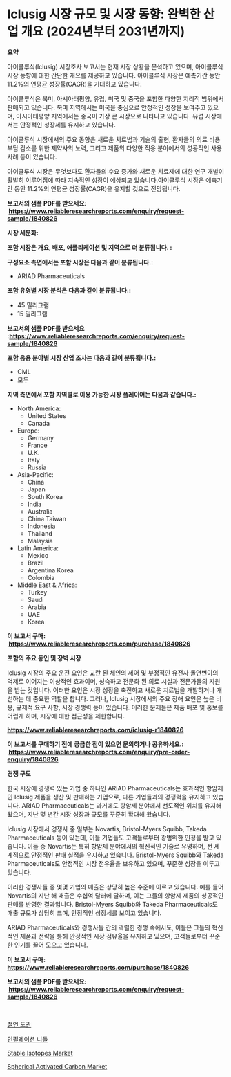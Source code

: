 <p><h1>Iclusig 시장 규모 및 시장 동향: 완벽한 산업 개요 (2024년부터 2031년까지)</h1></p><p><strong>요약</strong></p>
<p><p>아이클루식(Iclusig) 시장조사 보고서는 현재 시장 상황을 분석하고 있으며, 아이클루식 시장 동향에 대한 간단한 개요를 제공하고 있습니다. 아이클루식 시장은 예측기간 동안 11.2%의 연평균 성장률(CAGR)을 기대하고 있습니다.</p><p>아이클루식은 북미, 아시아태평양, 유럽, 미국 및 중국을 포함한 다양한 지리적 범위에서 판매되고 있습니다. 북미 지역에서는 미국을 중심으로 안정적인 성장을 보여주고 있으며, 아시아태평양 지역에서는 중국이 가장 큰 시장으로 나타나고 있습니다. 유럽 시장에서는 안정적인 성장세를 유지하고 있습니다.</p><p>아이클루식 시장에서의 주요 동향은 새로운 치료법과 기술의 출현, 환자들의 의료 비용 부담 감소를 위한 제약사의 노력, 그리고 제품의 다양한 적용 분야에서의 성공적인 사용 사례 등이 있습니다.</p><p>아이클루식 시장은 무엇보다도 환자들의 수요 증가와 새로운 치료제에 대한 연구 개발이 활발히 이루어짐에 따라 지속적인 성장이 예상되고 있습니다.아이클루식 시장은 예측기간 동안 11.2%의 연평균 성장률(CAGR)을 유지할 것으로 전망됩니다.</p></p>
<p><strong>보고서의 샘플 PDF를 받으세요: &nbsp;<a href="https://www.reliableresearchreports.com/enquiry/request-sample/1840826">https://www.reliableresearchreports.com/enquiry/request-sample/1840826</a></strong></p>
<p><strong>시장 세분화:</strong></p>
<p><strong> 포함 시장은 개요, 배포, 애플리케이션 및 지역으로 더 분류됩니다. :</strong></p>
<p><strong>구성요소 측면에서는 포함 시장은 다음과 같이 분류됩니다.:</strong></p>
<p><ul><li>ARIAD Pharmaceuticals</li></ul></p>
<p><strong> 포함 유형별 시장 분석은 다음과 같이 분류됩니다.:</strong></p>
<p><ul><li>45 밀리그램</li><li>15 밀리그램</li></ul></p>
<p><strong>보고서의 샘플 PDF를 받으세요 :<a href="https://www.reliableresearchreports.com/enquiry/request-sample/1840826">https://www.reliableresearchreports.com/enquiry/request-sample/1840826</a></strong></p>
<p><strong> 포함 응용 분야별 시장 산업 조사는 다음과 같이 분류됩니다.:</strong></p>
<p><ul><li>CML</li><li>모두</li></ul></p>
<p><strong>지역 측면에서 포함 지역별로 이용 가능한 시장 플레이어는 다음과 같습니다.:</strong></p>
<p><ul>
    <li>
        North America:
        <ul>
            <li>United States</li>
            <li>Canada</li>
        </ul>
    </li>
    <li>
        Europe:
        <ul>
            <li>Germany</li>
            <li>France</li>
            <li>U.K.</li>
            <li>Italy</li>
            <li>Russia</li>
        </ul>
    </li>
    <li>
        Asia-Pacific:
        <ul>
            <li>China</li>
            <li>Japan</li>
            <li>South Korea</li>
            <li>India</li>
            <li>Australia</li>
            <li>China Taiwan</li>
            <li>Indonesia</li>
            <li>Thailand</li>
            <li>Malaysia</li>
        </ul>
    </li>
    <li>
        Latin America:
        <ul>
            <li>Mexico</li>
            <li>Brazil</li>
            <li>Argentina Korea</li>
            <li>Colombia</li>
        </ul>
    </li>
    <li>
        Middle East & Africa:
        <ul>
            <li>Turkey</li>
            <li>Saudi</li>
            <li>Arabia</li>
            <li>UAE</li>
            <li>Korea</li>
        </ul>
    </li>
    </ul></p>
<p><strong>이 보고서 구매: &nbsp;<a href="https://www.reliableresearchreports.com/purchase/1840826">https://www.reliableresearchreports.com/purchase/1840826</a></strong></p>
<p><strong>포함의 주요 동인 및 장벽 시장</strong></p>
<p><p>Iclusig 시장의 주요 운전 요인은 교란 된 체인의 제어 및 부정적인 유전자 돌연변이의 억제로 이어지는 이상적인 효과이며, 성숙하고 전문화 된 의료 시설과 전문가들의 지원을 받는 것입니다. 이러한 요인은 시장 성장을 촉진하고 새로운 치료법을 개발하거나 개선하는 데 중요한 역할을 합니다. 그러나, Iclusig 시장에서의 주요 장애 요인은 높은 비용, 규제적 요구 사항, 시장 경쟁력 등이 있습니다. 이러한 문제들은 제품 배포 및 홍보를 어렵게 하며, 시장에 대한 접근성을 제한합니다.</p></p>
<p><strong><a href="https://www.reliableresearchreports.com/iclusig-r1840826">https://www.reliableresearchreports.com/iclusig-r1840826</a></strong></p>
<p><strong>이 보고서를 구매하기 전에 궁금한 점이 있으면 문의하거나 공유하세요.: &nbsp;<a href="https://www.reliableresearchreports.com/enquiry/pre-order-enquiry/1840826">https://www.reliableresearchreports.com/enquiry/pre-order-enquiry/1840826</a></strong></p>
<p><strong>경쟁 구도</strong></p>
<p><p>한국 시장에 경쟁력 있는 기업 중 하나인 ARIAD Pharmaceuticals는 효과적인 항암제인 Iclusig 제품을 생산 및 판매하는 기업으로, 다른 기업들과의 경쟁력을 유지하고 있습니다. ARIAD Pharmaceuticals는 과거에도 항암제 분야에서 선도적인 위치를 유지해 왔으며, 지난 몇 년간 시장 성장과 규모를 꾸준히 확대해 왔습니다.</p><p>Iclusig 시장에서 경쟁사 중 일부는 Novartis, Bristol-Myers Squibb, Takeda Pharmaceuticals 등이 있는데, 이들 기업들도 고객들로부터 광범위한 인정을 받고 있습니다. 이들 중 Novartis는 특히 항암제 분야에서의 혁신적인 기술로 유명하며, 전 세계적으로 안정적인 판매 실적을 유지하고 있습니다. Bristol-Myers Squibb와 Takeda Pharmaceuticals도 안정적인 시장 점유율을 보유하고 있으며, 꾸준한 성장을 이루고 있습니다.</p><p>이러한 경쟁사들 중 몇몇 기업의 매출은 상당히 높은 수준에 이르고 있습니다. 예를 들어 Novartis의 지난 해 매출은 수십억 달러에 달하며, 이는 그들의 항암제 제품의 성공적인 판매를 반영한 결과입니다. Bristol-Myers Squibb와 Takeda Pharmaceuticals도 매출 규모가 상당히 크며, 안정적인 성장세를 보이고 있습니다.</p><p>ARIAD Pharmaceuticals와 경쟁사들 간의 격렬한 경쟁 속에서도, 이들은 그들의 혁신적인 제품과 전략을 통해 안정적인 시장 점유율을 유지하고 있으며, 고객들로부터 꾸준한 인기를 끌어 모으고 있습니다.</p></p>
<p><strong>이 보고서 구매: &nbsp; <a href="https://www.reliableresearchreports.com/purchase/1840826">https://www.reliableresearchreports.com/purchase/1840826</a></strong></p>
<p><strong>보고서의 샘플 PDF를 받으세요: &nbsp;<a href="https://www.reliableresearchreports.com/enquiry/request-sample/1840826">https://www.reliableresearchreports.com/enquiry/request-sample/1840826</a></strong><strong></strong></p>
<p>&nbsp;</p>
<p><p><a href="https://github.com/ZacharyScthmitt4465/Market-Research-Report-List-1/blob/main/719682235905.md">절연 도관</a></p><p><a href="https://github.com/lkwggful07722/Market-Research-Report-List-1/blob/main/424566635904.md">인필레이션 니들</a></p><p><a href="https://issuu.com/reportprime-2/docs/stable-isotopes-market-size-2030.pptx">Stable Isotopes Market</a></p><p><a href="https://issuu.com/reportprime-2/docs/spherical-activated-carbon-market-size-2030.pptx">Spherical Activated Carbon Market</a></p></p>